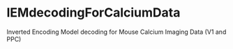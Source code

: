 # IEMdecodingForCalciumData
Inverted Encoding Model decoding for Mouse Calcium Imaging Data (V1 and PPC)
